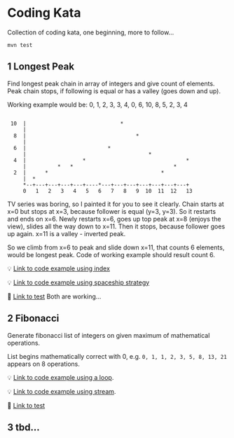 # Coding Kata
Collection of coding kata, one beginning, more to follow...

`mvn test`

## 1 Longest Peak

Find longest peak chain in array of integers and give count of elements. 
Peak chain stops, if following is equal or has a valley (goes down and up).

Working example would be: 0, 1, 2, 3, 3, 4, 0, 6, 10, 8, 5, 2, 3, 4

```

 10  |                              *                                         
     |                                             
  8  |                                   *        
     |                                             
  6  |                          *                        
     |                                       *
  4  |                  *                                *
     |          *   *                                *          
  2  |      *                                    *
     |  *       
     *--+---+---+---+---+----*---+---+---+---+---+---+---+
     0   1   2   3   4   5   6   7   8   9  10  11  12   13
```

TV series was boring, so I painted it for you to see it clearly. 
Chain starts at x=0 but stops at x=3, because follower is equal (y=3, y=3). 
So it restarts and ends on x=6. Newly restarts x=6, goes up top peak at x=8 (enjoys the view), slides all the way down to x=11. 
Then it stops, because follower goes up again. x=11 is a valley - inverted peak. 

So we climb from x=6 to peak and slide down x=11, that counts 6 elements, would be longest peak. 
Code of working example should result count 6. 

:bulb: [Link to code example using index](src/main/java/com/abach42/etude/longestpeak/LongestPeakPointer.java)

:bulb: [Link to code example using spaceship strategy](src/main/java/com/abach42/etude/longestpeak/LongestPeakSpaceship.java)



:pill: [Link to test](src/test/java/com/abach42/etude/longestpeak/LongestChainFinderTest.java)
Both are working... 

## 2 Fibonacci
Generate fibonacci list of integers on given maximum of mathematical operations. 

List begins mathematically correct with 0, e.g. 
`0, 1, 1, 2, 3, 5, 8, 13, 21` 
appears on 8 operations.

:bulb: [Link to code example using a loop](src/main/java/com/abach42/etude/fibonacci/FibonacciLoopGenerator.java). 

:bulb: [Link to code example using stream](src/main/java/com/abach42/etude/fibonacci/FibonacciStreamGenerator.java).

:pill: [Link to test](src/test/java/com/abach42/etude/fibonacci/FibonacciGeneratorTest.java)

## 3 tbd...
